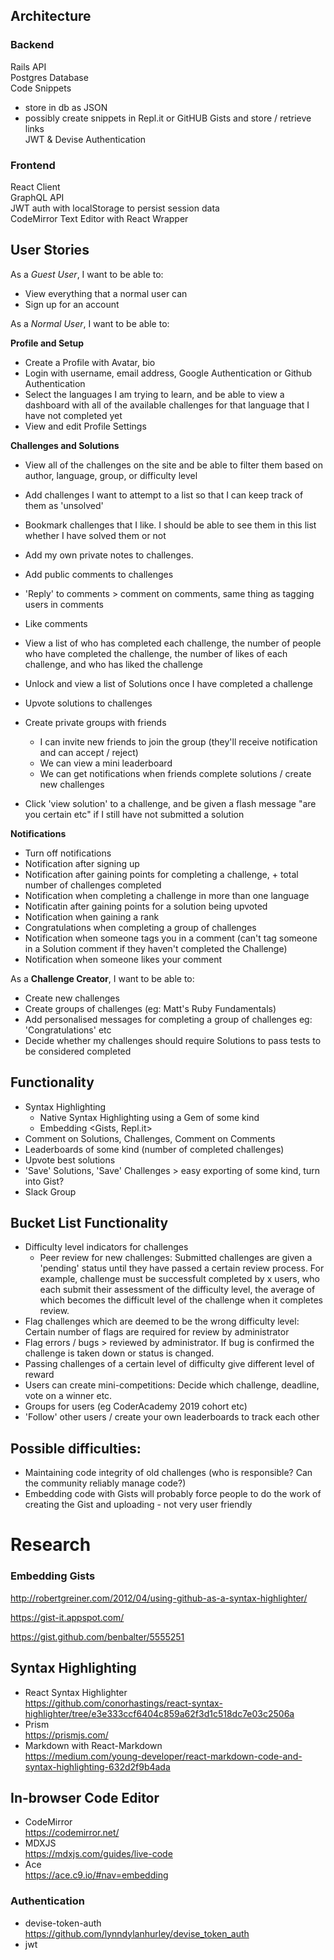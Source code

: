 ## Architecture

### Backend
Rails API <br>
Postgres Database <br>
Code Snippets <br>
- store in db as JSON
- possibly create snippets in Repl.it or GitHUB Gists and store / retrieve links<br>
JWT & Devise Authentication

### Frontend
React Client <br>
GraphQL API <br>
JWT auth with localStorage to persist session data <br>
CodeMirror Text Editor with React Wrapper


## User Stories
As a _Guest User_, I want to be able to:

- View everything that a normal user can
- Sign up for an account

As a _Normal User_, I want to be able to:

__Profile and Setup__
- Create a Profile with Avatar, bio
- Login with username, email address, Google Authentication or Github Authentication
- Select the languages I am trying to learn, and be able to view a dashboard with all of the available challenges for that language that I have not completed yet
- View and edit Profile Settings

__Challenges and Solutions__
- View all of the challenges on the site and be able to filter them based on author, language, group, or difficulty level
- Add challenges I want to attempt to a list so that I can keep track of them as 'unsolved'
- Bookmark challenges that I like. I should be able to see them in this list whether I have solved them or not
- Add my own private notes to challenges.
- Add public comments to challenges
- 'Reply' to comments > comment on comments, same thing as tagging users in comments
- Like comments
- View a list of who has completed each challenge, the number of people who have completed the challenge, the number of likes of each challenge, and who has liked the challenge
- Unlock and view a list of Solutions once I have completed a challenge
- Upvote solutions to challenges

- Create private groups with friends
  - I can invite new friends to join the group (they'll receive notification and can accept / reject)
  - We can view a mini leaderboard
  - We can get notifications when friends complete solutions / create new challenges
- Click 'view solution' to a challenge, and be given a flash message "are you certain etc" if I still have not submitted a solution

__Notifications__
- Turn off notifications
- Notification after signing up
- Notification after gaining points for completing a challenge, + total number of challenges completed
- Notification when completing a challenge in more than one language
- Notificatin after gaining points for a solution being upvoted
- Notification when gaining a rank
- Congratulations when completing a group of challenges
- Notification when someone tags you in a comment (can't tag someone in a Solution comment if they haven't completed the Challenge)
- Notification when someone likes your comment


As a __Challenge Creator__, I want to be able to:
- Create new challenges
- Create groups of challenges (eg: Matt's Ruby Fundamentals)
- Add personalised messages for completing a group of challenges eg: 'Congratulations' etc
- Decide whether my challenges should require Solutions to pass tests to be considered completed

## Functionality
- Syntax Highlighting
  - Native Syntax Highlighting using a Gem of some kind
  - Embedding <Gists, Repl.it>
- Comment on Solutions, Challenges, Comment on Comments
- Leaderboards of some kind (number of completed challenges)
- Upvote best solutions
- 'Save' Solutions, 'Save' Challenges > easy exporting of some kind, turn into Gist?
- Slack Group

## Bucket List Functionality
- Difficulty level indicators for challenges
  - Peer review for new challenges: Submitted challenges are given a 'pending' status until they have passed a certain review process. For example, challenge must be successfult completed by x users, who each submit their assessment of the difficulty level, the average of which becomes the difficult level of the challenge when it completes review.
- Flag challenges which are deemed to be the wrong difficulty level: Certain number of flags are required for review by administrator
- Flag errors / bugs > reviewed by administrator. If bug is confirmed the challenge is taken down or status is changed.
- Passing challenges of a certain level of difficulty give different level of reward
- Users can create mini-competitions: Decide which challenge, deadline, vote on a winner etc.
- Groups for users (eg CoderAcademy 2019 cohort etc)
- 'Follow' other users / create your own leaderboards to track each other

## Possible difficulties:
- Maintaining code integrity of old challenges (who is responsible? Can the community reliably manage code?)
- Embedding code with Gists will probably force people to do the work of creating the Gist and uploading - not very user friendly

# Research
### Embedding Gists
http://robertgreiner.com/2012/04/using-github-as-a-syntax-highlighter/
<!-- <script src="https://gist.github.com/<gist_id>.js"> </script> -->
https://gist-it.appspot.com/
<!-- Take a github file url and prefix it with http://gist-it.appspot.com and embed the result within a <script> tag: -->
<!-- <script src="http://gist-it.appspot.com/http://github.com/$file"></script> -->
https://gist.github.com/benbalter/5555251

## Syntax Highlighting
- React Syntax Highlighter <br>
https://github.com/conorhastings/react-syntax-highlighter/tree/e3e333ccf6404c859a62f3d1c518dc7e03c2506a
- Prism <br>
https://prismjs.com/
- Markdown with React-Markdown<br>
https://medium.com/young-developer/react-markdown-code-and-syntax-highlighting-632d2f9b4ada

## In-browser Code Editor
- CodeMirror <br>
https://codemirror.net/
- MDXJS <br>
https://mdxjs.com/guides/live-code
- Ace <br>
https://ace.c9.io/#nav=embedding

### Authentication
- devise-token-auth https://github.com/lynndylanhurley/devise_token_auth
- jwt
